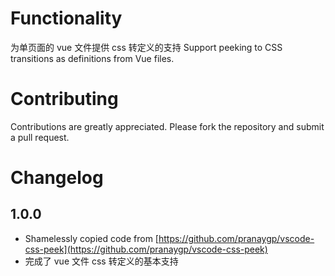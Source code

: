 # Functionality

为单页面的 vue 文件提供 css 转定义的支持
Support peeking to CSS transitions as definitions from Vue files.

# Contributing

Contributions are greatly appreciated. Please fork the repository and submit a pull request.

# Changelog

## 1.0.0

- Shamelessly copied code from [https://github.com/pranaygp/vscode-css-peek](https://github.com/pranaygp/vscode-css-peek)
- 完成了 vue 文件 css 转定义的基本支持
